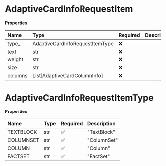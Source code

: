 # AdaptiveCardInfoRequestItem

**Properties**

| Name    | Type                            | Required | Description |
| :------ | :------------------------------ | :------- | :---------- |
| type\_  | AdaptiveCardInfoRequestItemType | ❌       |             |
| text    | str                             | ❌       |             |
| weight  | str                             | ❌       |             |
| size    | str                             | ❌       |             |
| columns | List[AdaptiveCardColumnInfo]    | ❌       |             |

# AdaptiveCardInfoRequestItemType

**Properties**

| Name      | Type | Required | Description |
| :-------- | :--- | :------- | :---------- |
| TEXTBLOCK | str  | ✅       | "TextBlock" |
| COLUMNSET | str  | ✅       | "ColumnSet" |
| COLUMN    | str  | ✅       | "Column"    |
| FACTSET   | str  | ✅       | "FactSet"   |

<!-- This file was generated by liblab | https://liblab.com/ -->
